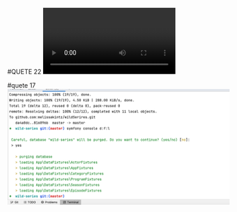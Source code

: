 #QUETE 22
![quete22.mov](assets/images/quete22.mov)

#quete 17
![quete17.png](assets/images/quete17.png)